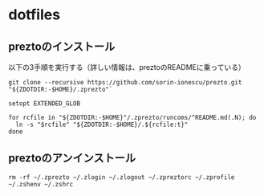 # dotfiles

## preztoのインストール
以下の3手順を実行する（詳しい情報は、preztoのREADMEに乗っている）
```
git clone --recursive https://github.com/sorin-ionescu/prezto.git "${ZDOTDIR:-$HOME}/.zprezto"`

setopt EXTENDED_GLOB

for rcfile in "${ZDOTDIR:-$HOME}"/.zprezto/runcoms/^README.md(.N); do
  ln -s "$rcfile" "${ZDOTDIR:-$HOME}/.${rcfile:t}"
done
```

## preztoのアンインストール
`rm -rf ~/.zprezto ~/.zlogin ~/.zlogout ~/.zpreztorc ~/.zprofile ~/.zshenv ~/.zshrc`
